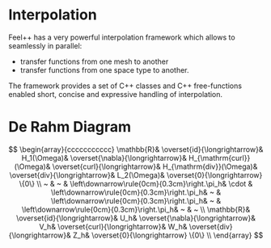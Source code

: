 Interpolation
=============

Feel++ has a very powerful interpolation framework which allows to seamlessly in parallel:
 - transfer functions from one mesh to another
 - transfer functions from one space type to another.

The framework provides a set of C++ classes and C++ free-functions enabled  short, concise and expressive handling of interpolation.

# De Rahm Diagram

$$
    \begin{array}{ccccccccccc}
      \mathbb{R}& 
      \overset{id}{\longrightarrow}&
      H_1(\Omega)&
      \overset{\nabla}{\longrightarrow}&
      H_{\mathrm{curl}}(\Omega)&
      \overset{curl}{\longrightarrow}&
      H_{\mathrm{div}}(\Omega)&
      \overset{div}{\longrightarrow}&
      L_2(\Omega)&
      \overset{0}{\longrightarrow} \{0\} \\
      ~ &
      ~ & 
      \left\downarrow\rule{0cm}{0.3cm}\right.\pi_h&
      \cdot & 
      \left\downarrow\rule{0cm}{0.3cm}\right.\pi_h&
      ~ &
      \left\downarrow\rule{0cm}{0.3cm}\right.\pi_h&
      ~ &
      \left\downarrow\rule{0cm}{0.3cm}\right.\pi_h&
      ~ &
      ~ \\
      \mathbb{R}& 
      \overset{id}{\longrightarrow}&
      U_h&
      \overset{\nabla}{\longrightarrow}&
      V_h&
      \overset{curl}{\longrightarrow}&
      W_h&
      \overset{div}{\longrightarrow}&
      Z_h&
      \overset{0}{\longrightarrow} \{0\} \\
    \end{array}
    $$